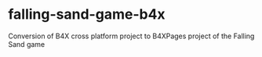 # falling-sand-game-b4x
Conversion of B4X cross platform project to B4XPages project of the Falling Sand game

